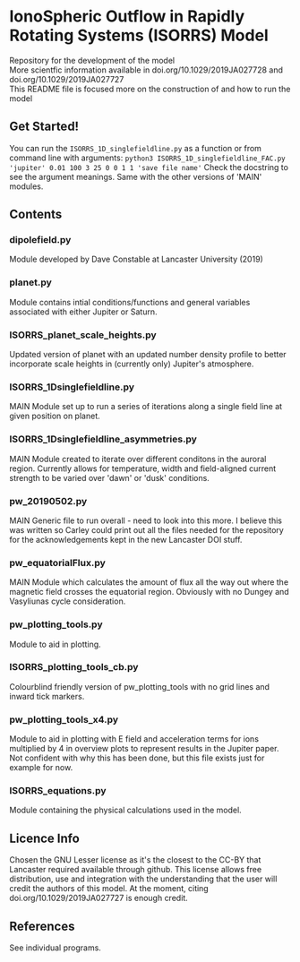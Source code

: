 # IonoSpheric Outflow in Rapidly Rotating Systems (ISORRS) Model

Repository for the development of the model <br>
More scientfic information available in doi.org/10.1029/2019JA027728 and doi.org/10.1029/2019JA027727 <br>
This README file is focused more on the construction of and how to run the model <br>

## Get Started!
You can run the `ISORRS_1D_singlefieldline.py` as a function or from command line with arguments:
`python3 ISORRS_1D_singlefieldline_FAC.py 'jupiter' 0.01 100 3 25 0 0 1 1 'save file name'`
Check the docstring to see the argument meanings.
Same with the other versions of 'MAIN' modules.

## Contents
### dipolefield.py
Module developed by Dave Constable at Lancaster University (2019)

### planet.py
Module contains intial conditions/functions and general variables associated with either Jupiter or Saturn.

### ISORRS_planet_scale_heights.py
Updated version of planet with an updated number density profile to better incorporate scale heights in (currently only) Jupiter's atmosphere.

### ISORRS_1Dsinglefieldline.py
MAIN Module set up to run a series of iterations along a single field line at given position on planet.

### ISORRS_1Dsinglefieldline_asymmetries.py
MAIN Module created to iterate over different conditons in the auroral region. Currently allows for temperature, width and field-aligned current strength to be varied over 'dawn' or 'dusk' conditions.

### pw_20190502.py
MAIN Generic file to run overall - need to look into this more. I believe this was written so Carley could print out all
the files needed for the repository for the acknowledgements kept in the new Lancaster DOI stuff. 

### pw_equatorialFlux.py
MAIN Module which calculates the amount of flux all the way out where the magnetic field crosses the equatorial region.
Obviously with no Dungey and Vasyliunas cycle consideration.

### pw_plotting_tools.py
Module to aid in plotting.

### ISORRS_plotting_tools_cb.py
Colourblind friendly version of pw_plotting_tools with no grid lines and inward tick markers.

### pw_plotting_tools_x4.py
Module to aid in plotting with E field and acceleration terms for ions multiplied by 4 in overview plots to represent results in the Jupiter paper. Not confident with why this has been done, but this file exists just for example for now.

### ISORRS_equations.py
Module containing the physical calculations used in the model.

## Licence Info
Chosen the GNU Lesser license as it's the closest to the CC-BY that Lancaster required available through github. 
This license allows free distribution, use and integration with the understanding that the user will credit the authors of this model. 
At the moment, citing doi.org/10.1029/2019JA027727 is enough credit.

## References
See individual programs.
